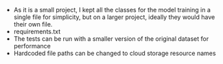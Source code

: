 - As it is a small project, I kept all the classes for the
model training in a single file for simplicity, but on a larger 
project, ideally they would have their own file.
- requirements.txt
- The tests can be run with a smaller version of the original 
dataset for performance
- Hardcoded file paths can be changed to cloud storage resource names